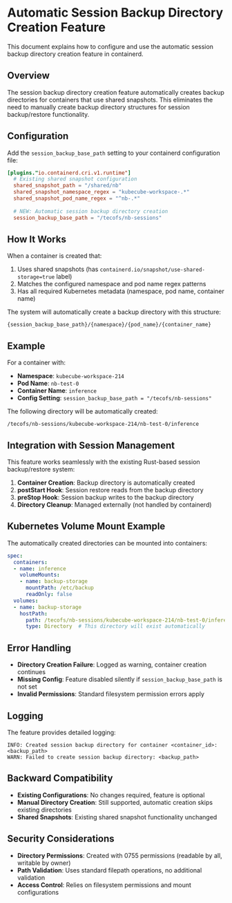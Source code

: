 # Automatic Session Backup Directory Creation Feature

This document explains how to configure and use the automatic session backup directory creation feature in containerd.

## Overview

The session backup directory creation feature automatically creates backup directories for containers that use shared snapshots. This eliminates the need to manually create backup directory structures for session backup/restore functionality.

## Configuration

Add the `session_backup_base_path` setting to your containerd configuration file:

```toml
[plugins."io.containerd.cri.v1.runtime"]
  # Existing shared snapshot configuration
  shared_snapshot_path = "/shared/nb"
  shared_snapshot_namespace_regex = "kubecube-workspace-.*"
  shared_snapshot_pod_name_regex = "^nb-.*"
  
  # NEW: Automatic session backup directory creation
  session_backup_base_path = "/tecofs/nb-sessions"
```

## How It Works

When a container is created that:
1. Uses shared snapshots (has `containerd.io/snapshot/use-shared-storage=true` label)
2. Matches the configured namespace and pod name regex patterns
3. Has all required Kubernetes metadata (namespace, pod name, container name)

The system will automatically create a backup directory with this structure:
```
{session_backup_base_path}/{namespace}/{pod_name}/{container_name}
```

## Example

For a container with:
- **Namespace**: `kubecube-workspace-214`
- **Pod Name**: `nb-test-0`
- **Container Name**: `inference`
- **Config Setting**: `session_backup_base_path = "/tecofs/nb-sessions"`

The following directory will be automatically created:
```
/tecofs/nb-sessions/kubecube-workspace-214/nb-test-0/inference
```

## Integration with Session Management

This feature works seamlessly with the existing Rust-based session backup/restore system:

1. **Container Creation**: Backup directory is automatically created
2. **postStart Hook**: Session restore reads from the backup directory
3. **preStop Hook**: Session backup writes to the backup directory
4. **Directory Cleanup**: Managed externally (not handled by containerd)

## Kubernetes Volume Mount Example

The automatically created directories can be mounted into containers:

```yaml
spec:
  containers:
  - name: inference
    volumeMounts:
    - name: backup-storage
      mountPath: /etc/backup
      readOnly: false
  volumes:
  - name: backup-storage
    hostPath:
      path: /tecofs/nb-sessions/kubecube-workspace-214/nb-test-0/inference
      type: Directory  # This directory will exist automatically
```

## Error Handling

- **Directory Creation Failure**: Logged as warning, container creation continues
- **Missing Config**: Feature disabled silently if `session_backup_base_path` is not set
- **Invalid Permissions**: Standard filesystem permission errors apply

## Logging

The feature provides detailed logging:

```
INFO: Created session backup directory for container <container_id>: <backup_path>
WARN: Failed to create session backup directory: <backup_path>
```

## Backward Compatibility

- **Existing Configurations**: No changes required, feature is optional
- **Manual Directory Creation**: Still supported, automatic creation skips existing directories
- **Shared Snapshots**: Existing shared snapshot functionality unchanged

## Security Considerations

- **Directory Permissions**: Created with 0755 permissions (readable by all, writable by owner)
- **Path Validation**: Uses standard filepath operations, no additional validation
- **Access Control**: Relies on filesystem permissions and mount configurations